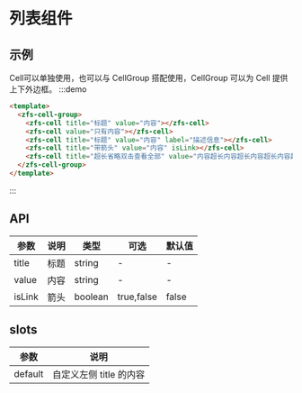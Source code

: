 <!--
 * @Author: 李韬
 * @Date: 2022-08-25 15:41:31
 * @LastEditors: 李韬
 * @LastEditTime: 2022-08-29 17:26:09
-->
# 列表组件

## 示例
Cell可以单独使用，也可以与 CellGroup 搭配使用，CellGroup 可以为 Cell 提供上下外边框。
:::demo 
```html
<template>
  <zfs-cell-group>
    <zfs-cell title="标题" value="内容"></zfs-cell>
    <zfs-cell value="只有内容"></zfs-cell>
    <zfs-cell title="标题" value="内容" label="描述信息"></zfs-cell>
    <zfs-cell title="带箭头" value="内容" isLink></zfs-cell>
    <zfs-cell title="超长省略双击查看全部" value="内容超长内容超长内容超长内容超长内容超长内容超长内容超长内容超长内容超长内容超长"></zfs-cell>
  </zfs-cell-group>
</template>
```
:::

## API
|参数 | 说明 | 类型 |可选| 默认值 |
| ---- | ---- | ---- | ---- | ---- |
|title|标题|string|-  |-   |
|value|内容|string|-|-|
|isLink|箭头|boolean|true,false|false|

## slots
|参数 | 说明 |
| ---- | ---- |
|default|自定义左侧 title 的内容|
